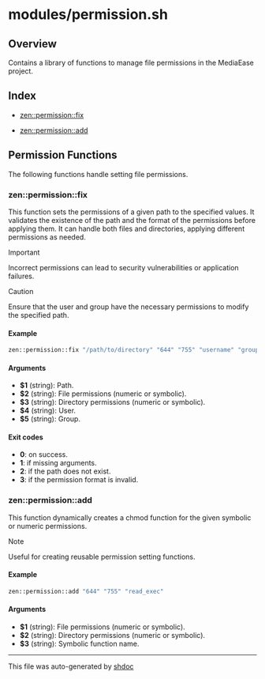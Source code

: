 # modules/permission.sh

## Overview

Contains a library of functions to manage file permissions in the MediaEase project.

## Index

* [zen::permission::fix](#zenpermissionfix)

* [zen::permission::add](#zenpermissionadd)


## Permission Functions

The following functions handle setting file permissions.

### zen::permission::fix

This function sets the permissions of a given path to the specified values.
It validates the existence of the path and the format of the permissions before applying them.
It can handle both files and directories, applying different permissions as needed.

> [!IMPORTANT]
> Incorrect permissions can lead to security vulnerabilities or application failures.

> [!CAUTION]
> Ensure that the user and group have the necessary permissions to modify the specified path.

#### Example

```bash
zen::permission::fix "/path/to/directory" "644" "755" "username" "groupname"
```

#### Arguments

* **$1** (string): Path.
* **$2** (string): File permissions (numeric or symbolic).
* **$3** (string): Directory permissions (numeric or symbolic).
* **$4** (string): User.
* **$5** (string): Group.

#### Exit codes

* **0**: on success.
* **1**: if missing arguments.
* **2**: if the path does not exist.
* **3**: if the permission format is invalid.

### zen::permission::add

This function dynamically creates a chmod function for the given symbolic or numeric permissions.

> [!NOTE]
> Useful for creating reusable permission setting functions.

#### Example

```bash
zen::permission::add "644" "755" "read_exec"
```

#### Arguments

* **$1** (string): File permissions (numeric or symbolic).
* **$2** (string): Directory permissions (numeric or symbolic).
* **$3** (string): Symbolic function name.

---
This file was auto-generated by [shdoc](https://github.com/MediaEase/shdoc)
